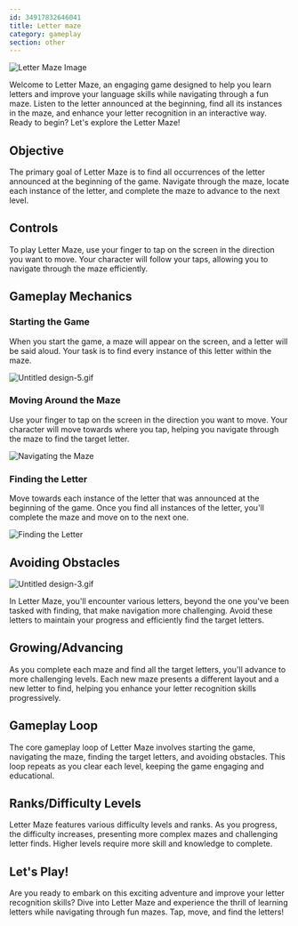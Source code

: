 ```yaml
---
id: 34917832646041
title: Letter maze
category: gameplay
section: other
---
```

![Letter Maze Image](https://help.studycat.com/hc/article_attachments/34917832623897)

Welcome to Letter Maze, an engaging game designed to help you learn letters and improve your language skills while navigating through a fun maze. Listen to the letter announced at the beginning, find all its instances in the maze, and enhance your letter recognition in an interactive way. Ready to begin? Let's explore the Letter Maze!

## Objective

The primary goal of Letter Maze is to find all occurrences of the letter announced at the beginning of the game. Navigate through the maze, locate each instance of the letter, and complete the maze to advance to the next level.

## Controls

To play Letter Maze, use your finger to tap on the screen in the direction you want to move. Your character will follow your taps, allowing you to navigate through the maze efficiently.

## Gameplay Mechanics

### Starting the Game

When you start the game, a maze will appear on the screen, and a letter will be said aloud. Your task is to find every instance of this letter within the maze.

![Untitled design-5.gif](https://help.studycat.com/hc/article_attachments/35079949007769)

### Moving Around the Maze

Use your finger to tap on the screen in the direction you want to move. Your character will move towards where you tap, helping you navigate through the maze to find the target letter.

![Navigating the Maze](https://help.studycat.com/hc/article_attachments/34917832629785)

### Finding the Letter

Move towards each instance of the letter that was announced at the beginning of the game. Once you find all instances of the letter, you'll complete the maze and move on to the next one.

![Finding the Letter](https://help.studycat.com/hc/article_attachments/34917832631321)

## Avoiding Obstacles

![Untitled design-3.gif](https://help.studycat.com/hc/article_attachments/35076983481369)

In Letter Maze, you'll encounter various letters, beyond the one you've been tasked with finding, that make navigation more challenging. Avoid these letters to maintain your progress and efficiently find the target letters.

## Growing/Advancing

As you complete each maze and find all the target letters, you'll advance to more challenging levels. Each new maze presents a different layout and a new letter to find, helping you enhance your letter recognition skills progressively.

## Gameplay Loop

The core gameplay loop of Letter Maze involves starting the game, navigating the maze, finding the target letters, and avoiding obstacles. This loop repeats as you clear each level, keeping the game engaging and educational.

## Ranks/Difficulty Levels

Letter Maze features various difficulty levels and ranks. As you progress, the difficulty increases, presenting more complex mazes and challenging letter finds. Higher levels require more skill and knowledge to complete.

## Let's Play!

Are you ready to embark on this exciting adventure and improve your letter recognition skills? Dive into Letter Maze and experience the thrill of learning letters while navigating through fun mazes. Tap, move, and find the letters!